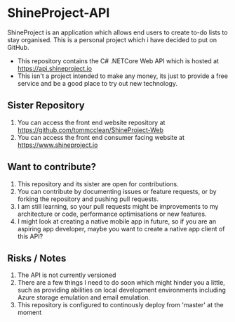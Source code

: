 # ShineProject-API
ShineProject is an application which allows end users to create to-do lists to stay organised. This is a personal project which i have decided to put on GitHub.
- This repository contains the C# .NETCore Web API which is hosted at https://api.shineproject.io
- This isn't a project intended to make any money, its just to provide a free service and be a good place to try out new technology.


## Sister Repository
1. You can access the front end website repository at https://github.com/tommcclean/ShineProject-Web 
2. You can access the front end consumer facing website at https://www.shineproject.io

## Want to contribute?
1. This repository and its sister are open for contributions.
2. You can contribute by documenting issues or feature requests, or by forking the repository and pushing pull requests.
3. I am still learning, so your pull requests might be improvements to my architecture or code, performance optimisations or new features.
3. I might look at creating a native mobile app in future, so if you are an aspiring app developer, maybe you want to create a native app client of this API?

## Risks / Notes
1. The API is not currently versioned
2. There are a few things I need to do soon which might hinder you a little, such as providing abilities on local development environments including Azure storage emulation and email emulation.
3. This repository is configured to continously deploy from 'master' at the moment
